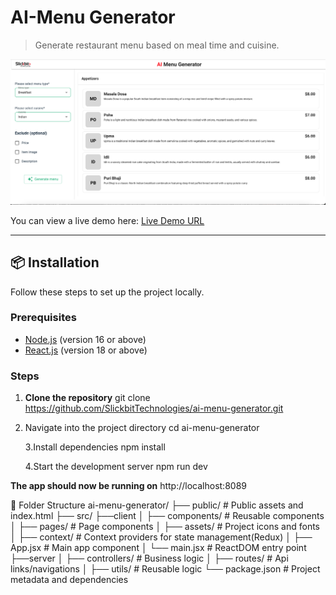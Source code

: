 
# AI-Menu Generator

> Generate restaurant menu based on meal time and cuisine.

![Screenshot of Project](./src/client/assets/project-screenshot.png)

You can view a live demo here: [Live Demo URL](https://flow.slickbit.com/)

---

## 📦 Installation

Follow these steps to set up the project locally.

### Prerequisites

- [Node.js](https://nodejs.org/) (version 16 or above)
- [React.js](https://react.dev/) (version 18 or above)

### Steps

1. **Clone the repository**
   git clone https://github.com/SlickbitTechnologies/ai-menu-generator.git

2. Navigate into the project directory
    cd ai-menu-generator

    3.Install dependencies
    npm install

    4.Start the development server
    npm run dev

**The app should now be running on** http://localhost:8089

📂 Folder Structure
ai-menu-generator/
├── public/               # Public assets and index.html
├── src/
    ├──client
    │   ├── components/       # Reusable components
    │   ├── pages/            # Page components
    │   ├── assets/           # Project icons and fonts
    │   ├── context/          # Context providers for state management(Redux)
    │   ├── App.jsx           # Main app component
    │   └── main.jsx          # ReactDOM entry point
    ├──server
    │   ├── controllers/      # Business logic
    │   ├── routes/           # Api links/navigations
    │   ├── utils/            # Reusable logic
└── package.json          # Project metadata and dependencies

